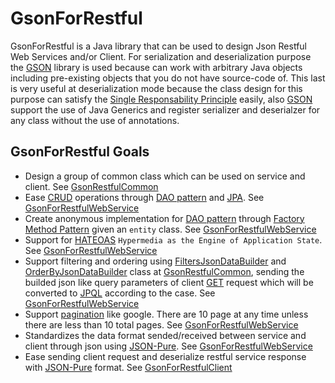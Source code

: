 # GsonForRestful

GsonForRestful is a Java library that can be used to design Json Restful Web Services and/or Client. For serialization and deserialization purpose the [GSON](https://github.com/google/gson) library is used because can work with arbitrary Java objects including pre-existing objects that you do not have source-code of. This last is very useful at deserialization mode because the class design for this purpose can satisfy the [Single Responsability Principle](https://en.wikipedia.org/wiki/Single_responsibility_principle) easily, also [GSON](https://github.com/google/gson) support the use of Java Generics and register serializer and deserialzer for any class without the use of annotations. 

## GsonForRestful Goals
* Design a group of common class which can be used on service and client. See [GsonRestfulCommon](/GsonRestfulCommon/README.md)
* Ease [CRUD](https://es.wikipedia.org/wiki/CRUD) operations through [DAO pattern](https://es.wikipedia.org/wiki/Data_Access_Object) and [JPA](https://es.wikipedia.org/wiki/Java_Persistence_API). See [GsonForRestfulWebService](/GsonForRestfulWebService/README.md)
* Create anonymous implementation for [DAO pattern](https://es.wikipedia.org/wiki/Data_Access_Object) through [Factory Method Pattern](https://en.wikipedia.org/wiki/Factory_method_pattern) given an `entity` class. See [GsonForRestfulWebService](/GsonForRestfulWebService/README.md)
* Support for [HATEOAS](https://en.wikipedia.org/wiki/HATEOAS) `Hypermedia as the Engine of Application State`. See [GsonForRestfulWebService](/GsonForRestfulWebService/README.md)
* Support filtering and ordering using [FiltersJsonDataBuilder](/GsonRestfulCommon/src/rest/gson/common/filter/FiltersJsonDataBuilder.java) and [OrderByJsonDataBuilder](/GsonRestfulCommon/src/rest/gson/common/order/OrderByJsonDataBuilder.java) class at [GsonRestfulCommon](/GsonRestfulCommon/README.md), sending the builded json like query parameters of client [GET](https://es.wikipedia.org/wiki/Hypertext_Transfer_Protocol) request which will be converted to [JPQL](https://en.wikipedia.org/wiki/Java_Persistence_Query_Language) according to the case. See [GsonForRestfulWebService](/GsonForRestfulWebService/README.md)
* Support [pagination](http://jasonwatmore.com/post/2015/10/30/ASPNET-MVC-Pagination-Example-with-Logic-like-Google.aspx) like google. There are 10 page at any time unless there are less than 10 total pages. See [GsonForRestfulWebService](/GsonForRestfulWebService/README.md)
* Standardizes the data format sended/received between service and client through json using [JSON-Pure](https://mmikowski.github.io/json-pure/). See [GsonForRestfulWebService](/GsonForRestfulWebService/README.md)
* Ease sending client request and deserialize restful service response with [JSON-Pure](https://mmikowski.github.io/json-pure/) format. See [GsonForRestfulClient](/GsonForRestfulClient/README.md)